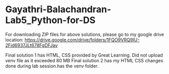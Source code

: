 # Gayathri-Balachandran-Lab5_Python-for-DS

For downloading ZIP files for above solutions, please go to my google drive location:
https://drive.google.com/drive/folders/1FQO9VRQ9IU-2Fid6937JLt678FgDFJav

Final solution 1 has HTML, CSS provided by Great Learning. Did not upload venv file as it exceeded 80 MB
Final solution 2 has my HTML CSS changes done during lab session.has the venv folder. 
